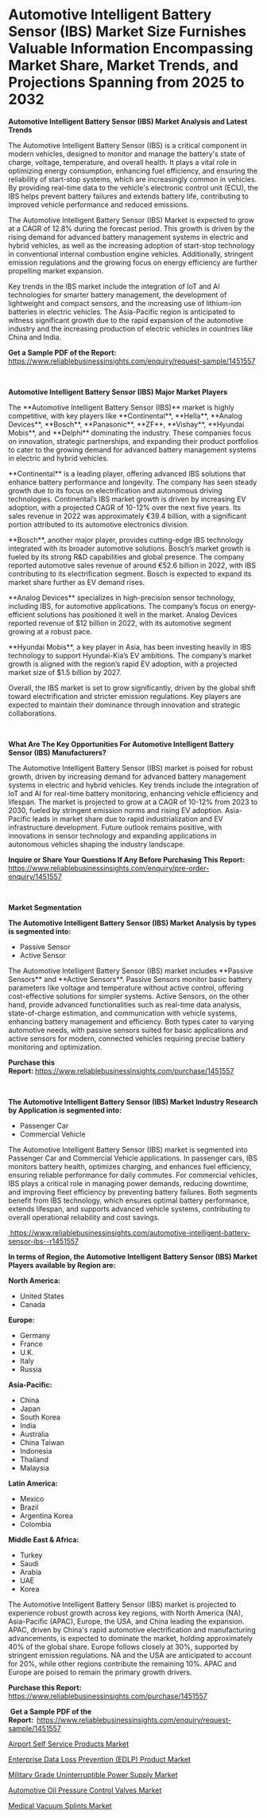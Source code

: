<p><h1>Automotive Intelligent Battery Sensor (IBS) Market Size Furnishes Valuable Information Encompassing Market Share, Market Trends, and Projections Spanning from 2025 to 2032</h1></p><p><strong>Automotive Intelligent Battery Sensor (IBS) Market Analysis and Latest Trends</strong></p>
<p><p>The Automotive Intelligent Battery Sensor (IBS) is a critical component in modern vehicles, designed to monitor and manage the battery's state of charge, voltage, temperature, and overall health. It plays a vital role in optimizing energy consumption, enhancing fuel efficiency, and ensuring the reliability of start-stop systems, which are increasingly common in vehicles. By providing real-time data to the vehicle's electronic control unit (ECU), the IBS helps prevent battery failures and extends battery life, contributing to improved vehicle performance and reduced emissions.</p><p>The Automotive Intelligent Battery Sensor (IBS) Market is expected to grow at a CAGR of 12.8% during the forecast period. This growth is driven by the rising demand for advanced battery management systems in electric and hybrid vehicles, as well as the increasing adoption of start-stop technology in conventional internal combustion engine vehicles. Additionally, stringent emission regulations and the growing focus on energy efficiency are further propelling market expansion.</p><p>Key trends in the IBS market include the integration of IoT and AI technologies for smarter battery management, the development of lightweight and compact sensors, and the increasing use of lithium-ion batteries in electric vehicles. The Asia-Pacific region is anticipated to witness significant growth due to the rapid expansion of the automotive industry and the increasing production of electric vehicles in countries like China and India.</p></p>
<p><strong>Get a Sample PDF of the Report:&nbsp;</strong> <a href="https://www.reliablebusinessinsights.com/enquiry/request-sample/1451557?utm_campaign=1950&utm_medium=2&utm_source=Github&utm_content=ia&utm_term=23012025&utm_id=automotive-intelligent-battery-sensor-ibs">https://www.reliablebusinessinsights.com/enquiry/request-sample/1451557</a></p>
<p>&nbsp;</p>
<p><strong>Automotive Intelligent Battery Sensor (IBS) Major Market Players</strong></p>
<p><p>The **Automotive Intelligent Battery Sensor (IBS)** market is highly competitive, with key players like **Continental**, **Hella**, **Analog Devices**, **Bosch**, **Panasonic**, **ZF**, **Vishay**, **Hyundai Mobis**, and **Delphi** dominating the industry. These companies focus on innovation, strategic partnerships, and expanding their product portfolios to cater to the growing demand for advanced battery management systems in electric and hybrid vehicles.</p><p>**Continental** is a leading player, offering advanced IBS solutions that enhance battery performance and longevity. The company has seen steady growth due to its focus on electrification and autonomous driving technologies. Continental’s IBS market growth is driven by increasing EV adoption, with a projected CAGR of 10-12% over the next five years. Its sales revenue in 2022 was approximately €39.4 billion, with a significant portion attributed to its automotive electronics division.</p><p>**Bosch**, another major player, provides cutting-edge IBS technology integrated with its broader automotive solutions. Bosch’s market growth is fueled by its strong R&D capabilities and global presence. The company reported automotive sales revenue of around €52.6 billion in 2022, with IBS contributing to its electrification segment. Bosch is expected to expand its market share further as EV demand rises.</p><p>**Analog Devices** specializes in high-precision sensor technology, including IBS, for automotive applications. The company’s focus on energy-efficient solutions has positioned it well in the market. Analog Devices reported revenue of $12 billion in 2022, with its automotive segment growing at a robust pace.</p><p>**Hyundai Mobis**, a key player in Asia, has been investing heavily in IBS technology to support Hyundai-Kia’s EV ambitions. The company’s market growth is aligned with the region’s rapid EV adoption, with a projected market size of $1.5 billion by 2027.</p><p>Overall, the IBS market is set to grow significantly, driven by the global shift toward electrification and stricter emission regulations. Key players are expected to maintain their dominance through innovation and strategic collaborations.</p></p>
<p>&nbsp;</p>
<p><strong>What Are The Key Opportunities For Automotive Intelligent Battery Sensor (IBS) Manufacturers?</strong></p>
<p><p>The Automotive Intelligent Battery Sensor (IBS) market is poised for robust growth, driven by increasing demand for advanced battery management systems in electric and hybrid vehicles. Key trends include the integration of IoT and AI for real-time battery monitoring, enhancing vehicle efficiency and lifespan. The market is projected to grow at a CAGR of 10-12% from 2023 to 2030, fueled by stringent emission norms and rising EV adoption. Asia-Pacific leads in market share due to rapid industrialization and EV infrastructure development. Future outlook remains positive, with innovations in sensor technology and expanding applications in autonomous vehicles shaping the industry landscape.</p></p>
<p><strong>Inquire or Share Your Questions If Any Before Purchasing This Report:</strong> <a href="https://www.reliablebusinessinsights.com/enquiry/pre-order-enquiry/1451557?utm_campaign=1950&utm_medium=2&utm_source=Github&utm_content=ia&utm_term=23012025&utm_id=automotive-intelligent-battery-sensor-ibs">https://www.reliablebusinessinsights.com/enquiry/pre-order-enquiry/1451557</a></p>
<p>&nbsp;</p>
<p><strong>Market Segmentation</strong></p>
<p><strong>The Automotive Intelligent Battery Sensor (IBS) Market Analysis by types is segmented into:</strong></p>
<p><ul><li>Passive Sensor</li><li>Active Sensor</li></ul></p>
<p><p>The Automotive Intelligent Battery Sensor (IBS) market includes **Passive Sensors** and **Active Sensors**. Passive Sensors monitor basic battery parameters like voltage and temperature without active control, offering cost-effective solutions for simpler systems. Active Sensors, on the other hand, provide advanced functionalities such as real-time data analysis, state-of-charge estimation, and communication with vehicle systems, enhancing battery management and efficiency. Both types cater to varying automotive needs, with passive sensors suited for basic applications and active sensors for modern, connected vehicles requiring precise battery monitoring and optimization.</p></p>
<p><strong>Purchase this Report:&nbsp;</strong><a href="https://www.reliablebusinessinsights.com/purchase/1451557?utm_campaign=1950&utm_medium=2&utm_source=Github&utm_content=ia&utm_term=23012025&utm_id=automotive-intelligent-battery-sensor-ibs">https://www.reliablebusinessinsights.com/purchase/1451557</a></p>
<p>&nbsp;</p>
<p><strong>The Automotive Intelligent Battery Sensor (IBS) Market Industry Research by Application is segmented into:</strong></p>
<p><ul><li>Passenger Car</li><li>Commercial Vehicle</li></ul></p>
<p><p>The Automotive Intelligent Battery Sensor (IBS) market is segmented into Passenger Car and Commercial Vehicle applications. In passenger cars, IBS monitors battery health, optimizes charging, and enhances fuel efficiency, ensuring reliable performance for daily commutes. For commercial vehicles, IBS plays a critical role in managing power demands, reducing downtime, and improving fleet efficiency by preventing battery failures. Both segments benefit from IBS technology, which ensures optimal battery performance, extends lifespan, and supports advanced vehicle systems, contributing to overall operational reliability and cost savings.</p></p>
<p><a href="https://www.reliablebusinessinsights.com/automotive-intelligent-battery-sensor-ibs--r1451557?utm_campaign=1950&utm_medium=2&utm_source=Github&utm_content=ia&utm_term=23012025&utm_id=automotive-intelligent-battery-sensor-ibs">&nbsp;https://www.reliablebusinessinsights.com/automotive-intelligent-battery-sensor-ibs--r1451557</a></p>
<p><strong>In terms of Region, the Automotive Intelligent Battery Sensor (IBS) Market Players available by Region are:</strong></p>
<p>
    <p> <strong> North America: </strong>
        <ul>
            <li>United States</li>
            <li>Canada</li>
        </ul>
        </p> 
    <p> <strong> Europe: </strong>
        <ul>
            <li>Germany</li>
            <li>France</li>
            <li>U.K.</li>
            <li>Italy</li>
            <li>Russia</li>
        </ul>
        </p> 
    <p> <strong> Asia-Pacific: </strong>
        <ul>
            <li>China</li>
            <li>Japan</li>
            <li>South Korea</li>
            <li>India</li>
            <li>Australia</li>
            <li>China Taiwan</li>
            <li>Indonesia</li>
            <li>Thailand</li>
            <li>Malaysia</li>
        </ul>
        </p> 
    <p> <strong> Latin America: </strong>
        <ul>
            <li>Mexico</li>
            <li>Brazil</li>
            <li>Argentina Korea</li>
            <li>Colombia</li>
        </ul>
        </p> 
    <p> <strong> Middle East & Africa: </strong>
        <ul>
            <li>Turkey</li>
            <li>Saudi</li>
            <li>Arabia</li>
            <li>UAE</li>
            <li>Korea</li>
        </ul>
    </p>
    </p>
<p><p>The Automotive Intelligent Battery Sensor (IBS) market is projected to experience robust growth across key regions, with North America (NA), Asia-Pacific (APAC), Europe, the USA, and China leading the expansion. APAC, driven by China's rapid automotive electrification and manufacturing advancements, is expected to dominate the market, holding approximately 40% of the global share. Europe follows closely at 30%, supported by stringent emission regulations. NA and the USA are anticipated to account for 20%, while other regions contribute the remaining 10%. APAC and Europe are poised to remain the primary growth drivers.</p></p>
<p><strong>Purchase this Report: </strong><a href="https://www.reliablebusinessinsights.com/purchase/1451557?utm_campaign=1950&utm_medium=2&utm_source=Github&utm_content=ia&utm_term=23012025&utm_id=automotive-intelligent-battery-sensor-ibs">https://www.reliablebusinessinsights.com/purchase/1451557</a></p>
<p>&nbsp;<strong>Get a Sample PDF of the Report:&nbsp;&nbsp;</strong><a href="https://www.reliablebusinessinsights.com/enquiry/request-sample/1451557?utm_campaign=1950&utm_medium=2&utm_source=Github&utm_content=ia&utm_term=23012025&utm_id=automotive-intelligent-battery-sensor-ibs">https://www.reliablebusinessinsights.com/enquiry/request-sample/1451557</a></p>
<p><strong></strong></p>
<p><p><a href="https://www.linkedin.com/pulse/global-airport-self-service-products-market-forecast-year-gatmf?utm_campaign=1950&utm_medium=2&utm_source=Github&utm_content=ia&utm_term=23012025&utm_id=automotive-intelligent-battery-sensor-ibs">Airport Self Service Products Market</a></p><p><a href="https://www.linkedin.com/pulse/future-enterprise-data-loss-prevention-edlp-product-market-agwtc?utm_campaign=1950&utm_medium=2&utm_source=Github&utm_content=ia&utm_term=23012025&utm_id=automotive-intelligent-battery-sensor-ibs">Enterprise Data Loss Prevention (EDLP) Product Market</a></p><p><a href="https://www.linkedin.com/pulse/military-grade-uninterruptible-power-supply-market-report-in-depth-cqskf?utm_campaign=1950&utm_medium=2&utm_source=Github&utm_content=ia&utm_term=23012025&utm_id=automotive-intelligent-battery-sensor-ibs">Military Grade Uninterruptible Power Supply Market</a></p><p><a href="https://github.com/marlanamarvn/Market-Research-Report-List-1/blob/main/automotive-oil-pressure-control-valves-market.md?utm_campaign=1950&utm_medium=2&utm_source=Github&utm_content=ia&utm_term=23012025&utm_id=automotive-intelligent-battery-sensor-ibs">Automotive Oil Pressure Control Valves Market</a></p><p><a href="https://www.linkedin.com/pulse/medical-vacuum-splints-market-size-application-revenue-forecast-bq2sf?utm_campaign=1950&utm_medium=2&utm_source=Github&utm_content=ia&utm_term=23012025&utm_id=automotive-intelligent-battery-sensor-ibs">Medical Vacuum Splints Market</a></p></p>